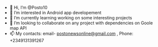 - 👋 Hi, I’m @Posto10
- 👀 I’m interested in Android app developement
- 🌱 I’m currently learning working on some interesting projects
- 💞️ I’m looking to collaborate on any project with dependencies on Goole map API 
- 📫 My contacts: email- postonewsonline@gmail.com , Phone: +2349131391267

<!---
Posto10/Posto10 is a ✨ special ✨ repository because its `README.md` (this file) appears on your GitHub profile.
You can click the Preview link to take a look at your changes.
--->
